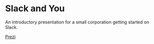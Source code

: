 # Slack and You

An introductory presentation for a small corporation getting started on Slack.

[Prezi](https://prezi.com/ru0vciyyrl2n/slack-and-you/)